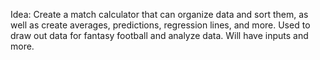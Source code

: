 Idea: Create a match calculator that can organize data and sort them, as well as create averages, predictions, regression lines, and more. Used to draw out data for fantasy football and analyze data. Will have inputs and more.
